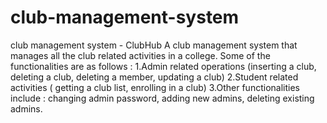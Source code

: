 # club-management-system
club management system - ClubHub
A club management system that manages all the club related activities in a college. Some of the functionalities are as follows :
1.Admin related operations (inserting a club, deleting a club, deleting a member, updating a club)
2.Student related activities ( getting a club list, enrolling in a club)
3.Other functionalities include : changing admin password, adding new admins, deleting existing admins.
